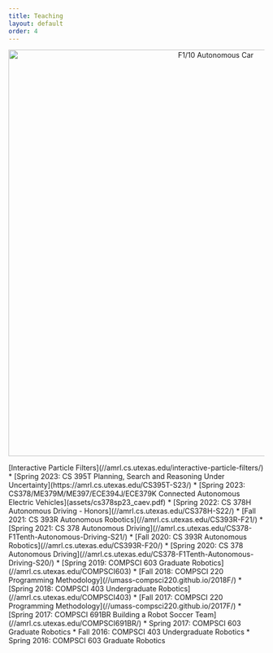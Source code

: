 ```yaml
---
title: Teaching
layout: default
order: 4
---
```


<p align="center">
<img src="assets/cars.jpg" alt="F1/10 Autonomous Car" width="800">
</p>
[Interactive Particle Filters](//amrl.cs.utexas.edu/interactive-particle-filters/)
* [Spring 2023: CS 395T Planning, Search and Reasoning Under Uncertainty](https://amrl.cs.utexas.edu/CS395T-S23/)
* [Spring 2023: CS378/ME379M/ME397/ECE394J/ECE379K Connected  Autonomous Electric  Vehicles](assets/cs378sp23_caev.pdf)
* [Spring 2022: CS 378H Autonomous Driving - Honors](//amrl.cs.utexas.edu/CS378H-S22/)
* [Fall 2021: CS 393R Autonomous Robotics](//amrl.cs.utexas.edu/CS393R-F21/)
* [Spring 2021: CS 378 Autonomous Driving](//amrl.cs.utexas.edu/CS378-F1Tenth-Autonomous-Driving-S21/)
* [Fall 2020: CS 393R Autonomous Robotics](//amrl.cs.utexas.edu/CS393R-F20/)
* [Spring 2020: CS 378 Autonomous Driving](//amrl.cs.utexas.edu/CS378-F1Tenth-Autonomous-Driving-S20/)
* [Spring 2019: COMPSCI 603 Graduate Robotics](//amrl.cs.utexas.edu/COMPSCI603)
* [Fall 2018: COMPSCI 220 Programming Methodology](//umass-compsci220.github.io/2018F/)
* [Spring 2018: COMPSCI 403 Undergraduate Robotics](//amrl.cs.utexas.edu/COMPSCI403)
* [Fall 2017: COMPSCI 220 Programming Methodology](//umass-compsci220.github.io/2017F/)
* [Spring 2017: COMPSCI 691BR Building a Robot Soccer Team](//amrl.cs.utexas.edu/COMPSCI691BR/)
* Spring 2017: COMPSCI 603 Graduate Robotics
* Fall 2016: COMPSCI 403 Undergraduate Robotics
* Spring 2016: COMPSCI 603 Graduate Robotics
